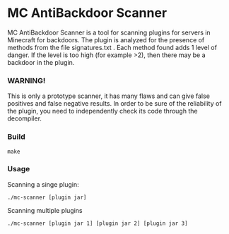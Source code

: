 # MC AntiBackdoor Scanner
MC AntiBackdoor Scanner is a tool for scanning plugins for servers in Minecraft for backdoors. The plugin is analyzed for the presence of methods from the file signatures.txt . Each method found adds 1 level of danger. If the level is too high (for example >2), then there may be a backdoor in the plugin.

### WARNING!
This is only a prototype scanner, it has many flaws and can give false positives and false negative results. In order to be sure of the reliability of the plugin, you need to independently check its code through the decompiler.

### Build
```
make
```

### Usage
Scanning a singe plugin:
```
./mc-scanner [plugin jar]
```

Scanning multiple plugins
```
./mc-scanner [plugin jar 1] [plugin jar 2] [plugin jar 3]
```